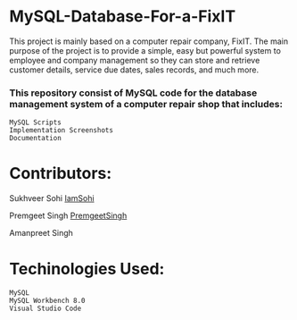 # MySQL-Database-For-a-FixIT

This project is mainly based on a computer repair company, FixIT. The
main purpose of the project is to provide a simple, easy but powerful
system to employee and company management so they can store and retrieve
customer details, service due dates, sales records, and much more.

### This repository consist of MySQL code for the database management system of a computer repair shop that includes:
    MySQL Scripts
    Implementation Screenshots
    Documentation
    
# Contributors:

   Sukhveer Sohi   [IamSohi](https://github.com/IamSohi)
   
   Premgeet Singh  [PremgeetSingh](https://github.com/PremgeetSingh)

   Amanpreet Singh

# Techinologies Used:     
      
    MySQL
    MySQL Workbench 8.0
    Visual Studio Code
